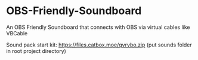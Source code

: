 # OBS-Friendly-Soundboard
An OBS Friendly Soundboard that connects with OBS via virtual cables like VBCable

Sound pack start kit: https://files.catbox.moe/qvrvbo.zip (put sounds folder in root project directory)
